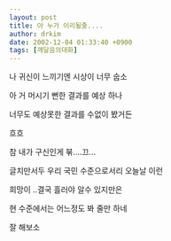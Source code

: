 ```yaml
---
layout: post
title: 아 누가 이리될줄....
author: drkim
date: 2002-12-04 01:33:40 +0900
tags: [깨달음의대화]
---
```

나 귀신이 느끼기엔 시상이 너무 숩소
  
아 거 머시기 뻔한 결과를 예상 하나
  
너무도 예상못한 결과를 수없이 봤거든
  
흐흐
  
참 내가 구신인게 붂....끄...
  
글치만서두 우리 국민 수준으로서리 오늘날 이런
  
희망이 ..결국 흘러야 알수 있지만은
  
현 수준에서는 어느정도 봐 줄만 하네
  
잘 해보소